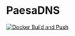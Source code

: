 # PaesaDNS

[![Docker Build and Push](https://github.com/milgradesec/paesadns/actions/workflows/docker.yml/badge.svg)](https://github.com/milgradesec/paesadns/actions/workflows/docker.yml)
